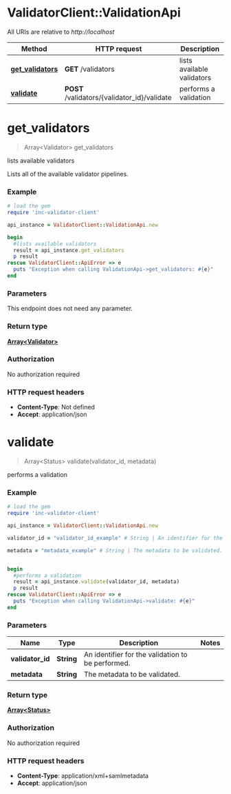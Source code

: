 # ValidatorClient::ValidationApi

All URIs are relative to *http://localhost*

Method | HTTP request | Description
------------- | ------------- | -------------
[**get_validators**](ValidationApi.md#get_validators) | **GET** /validators | lists available validators
[**validate**](ValidationApi.md#validate) | **POST** /validators/{validator_id}/validate | performs a validation


# **get_validators**
> Array&lt;Validator&gt; get_validators

lists available validators

Lists all of the available validator pipelines. 

### Example
```ruby
# load the gem
require 'inc-validator-client'

api_instance = ValidatorClient::ValidationApi.new

begin
  #lists available validators
  result = api_instance.get_validators
  p result
rescue ValidatorClient::ApiError => e
  puts "Exception when calling ValidationApi->get_validators: #{e}"
end
```

### Parameters
This endpoint does not need any parameter.

### Return type

[**Array&lt;Validator&gt;**](Validator.md)

### Authorization

No authorization required

### HTTP request headers

 - **Content-Type**: Not defined
 - **Accept**: application/json



# **validate**
> Array&lt;Status&gt; validate(validator_id, metadata)

performs a validation

### Example
```ruby
# load the gem
require 'inc-validator-client'

api_instance = ValidatorClient::ValidationApi.new

validator_id = "validator_id_example" # String | An identifier for the validation to be performed. 

metadata = "metadata_example" # String | The metadata to be validated.


begin
  #performs a validation
  result = api_instance.validate(validator_id, metadata)
  p result
rescue ValidatorClient::ApiError => e
  puts "Exception when calling ValidationApi->validate: #{e}"
end
```

### Parameters

Name | Type | Description  | Notes
------------- | ------------- | ------------- | -------------
 **validator_id** | **String**| An identifier for the validation to be performed.  | 
 **metadata** | **String**| The metadata to be validated. | 

### Return type

[**Array&lt;Status&gt;**](Status.md)

### Authorization

No authorization required

### HTTP request headers

 - **Content-Type**: application/xml+samlmetadata
 - **Accept**: application/json



